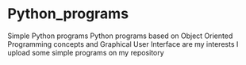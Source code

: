 # Python_programs
Simple Python programs 
Python programs based on Object Oriented Programming concepts and Graphical User Interface are my interests
I upload some simple programs on my repository
